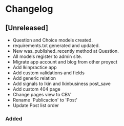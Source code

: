 # Changelog

## [Unreleased]

- Question and Choice models created.
- requirements.txt generated and updated.
- New was_published_recently method at Question.
- All models register to admin site.
- Migrate app account and blog from other proyect
- Add lkinpractice app
- Add custom validations and fields
- Add generic relation
- Add signals to lkin and lkinbusiness post_save
- Add custom 404 page
- Change pages view to CBV
- Rename 'Publicacion' to 'Post'
- Update Post list order

### Added
